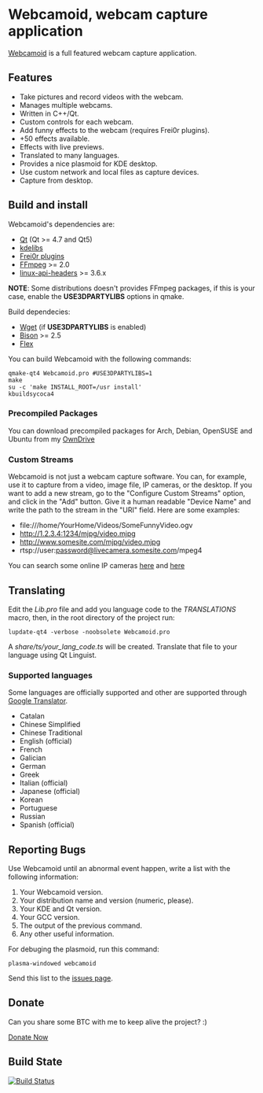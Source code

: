 # Webcamoid, webcam capture application #

[Webcamoid](http://kde-apps.org/content/show.php/Webcamoid?content=144796) is a full featured webcam capture application.

## Features ##

* Take pictures and record videos with the webcam.
* Manages multiple webcams.
* Written in C++/Qt.
* Custom controls for each webcam.
* Add funny effects to the webcam (requires Frei0r plugins).
* +50 effects available.
* Effects with live previews.
* Translated to many languages.
* Provides a nice plasmoid for KDE desktop.
* Use custom network and local files as capture devices.
* Capture from desktop.

## Build and install ##

Webcamoid's dependencies are:

* [Qt](https://qt-project.org/) (Qt >= 4.7 and Qt5)
* [kdelibs](https://projects.kde.org/projects/kde/kdelibs)
* [Frei0r plugins](http://www.piksel.org/frei0r)
* [FFmpeg](http://ffmpeg.org/) >= 2.0
* [linux-api-headers](http://www.gnu.org/software/libc) >= 3.6.x

__NOTE__: Some distributions doesn't provides FFmpeg packages, if this is your case, enable the __USE3DPARTYLIBS__ options in qmake.

Build dependecies:

* [Wget](http://www.gnu.org/software/wget/wget.html) (if __USE3DPARTYLIBS__ is enabled)
* [Bison](http://www.gnu.org/software/bison/bison.html) >= 2.5
* [Flex](http://flex.sourceforge.net)

You can build Webcamoid with the following commands:

    qmake-qt4 Webcamoid.pro #USE3DPARTYLIBS=1
    make
    su -c 'make INSTALL_ROOT=/usr install'
    kbuildsycoca4

### Precompiled Packages ###

You can download precompiled packages for Arch, Debian, OpenSUSE and Ubuntu from my [OwnDrive](https://my.owndrive.com/public.php?service=files&t=11c46708181f96b4ec052ae74b7b8bef)

### Custom Streams ###

Webcamoid is not just a webcam capture software. You can, for example, use it to capture from a video, image file, IP cameras, or the desktop. 
If you want to add a new stream, go to the "Configure Custom Streams" option, and click in the "Add" button. Give it a human readable "Device Name" and write the path to the stream in the "URI" field. Here are some examples:

* file:///home/YourHome/Videos/SomeFunnyVideo.ogv
* http://1.2.3.4:1234/mjpg/video.mjpg
* http://www.somesite.com/mjpg/video.mjpg
* rtsp://user:password@livecamera.somesite.com/mpeg4

You can search some online IP cameras [here](http://www.google.com/search?q=filetype:mjpg) and [here](http://www.google.com/search?q=rtsp+ip+cameras+demo)

## Translating ##

Edit the _Lib.pro_ file and add you language code to the _TRANSLATIONS_ macro, then, in the root directory of the project run:

    lupdate-qt4 -verbose -noobsolete Webcamoid.pro

A _share/ts/your_lang_code.ts_ will be created. Translate that file to your language using Qt Linguist.

### Supported languages ###

Some languages are officially supported and other are supported through [Google Translator](http://translate.google.com/).

* Catalan
* Chinese Simplified
* Chinese Traditional
* English (official)
* French
* Galician
* German
* Greek
* Italian (official)
* Japanese (official)
* Korean
* Portuguese
* Russian
* Spanish (official)

## Reporting Bugs ##

Use Webcamoid until an abnormal event happen, write a list with the following information:

1. Your Webcamoid version.
2. Your distribution name and version (numeric, please).
3. Your KDE and Qt version.
4. Your GCC version.
5. The output of the previous command.
6. Any other useful information.

For debuging the plasmoid, run this command:

    plasma-windowed webcamoid

Send this list to the [issues page](http://github.com/hipersayanX/Webcamoid/issues).

## Donate ##

Can you share some BTC with me to keep alive the project? :)

[Donate Now](https://blockchain.info/address/1Gj7THPrfrXFQ5BzVSVmRu2GxvwzYzbacj)

## Build State ##

[![Build Status](https://travis-ci.org/hipersayanX/Webcamoid.png?branch=master)](https://github.com/hipersayanX/Webcamoid)
